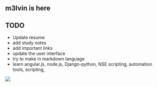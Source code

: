 ## m3lvin is here 

## TODO

- Update resume
- add study notes
- add important links 
- update the user interface 
- try to make in markdown language 
- learn angular.js, node.js, Django-python, NSE scripting, automation tools, scripting, 

![](https://melvinvarkey.github.io/captcha.png)
